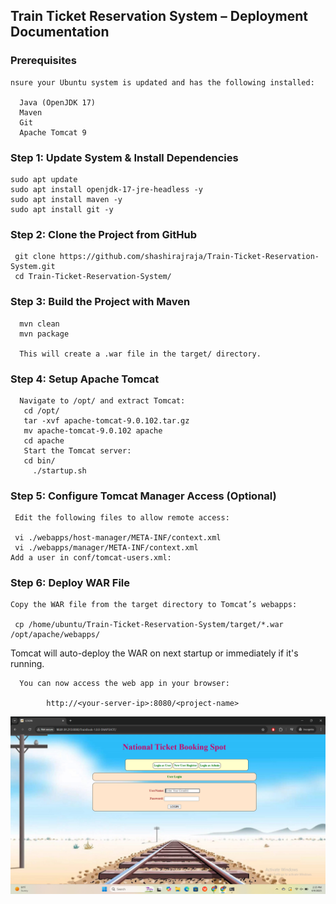 
## Train Ticket Reservation System – Deployment Documentation

###  Prerequisites
    nsure your Ubuntu system is updated and has the following installed:

      Java (OpenJDK 17)
      Maven
      Git
      Apache Tomcat 9

 ### Step 1: Update System & Install Dependencies
    sudo apt update
    sudo apt install openjdk-17-jre-headless -y
    sudo apt install maven -y
    sudo apt install git -y

 ### Step 2: Clone the Project from GitHub

     git clone https://github.com/shashirajraja/Train-Ticket-Reservation-System.git
     cd Train-Ticket-Reservation-System/  

### Step 3: Build the Project with Maven

      mvn clean
      mvn package
   
      This will create a .war file in the target/ directory.

### Step 4: Setup Apache Tomcat
      Navigate to /opt/ and extract Tomcat:
       cd /opt/
       tar -xvf apache-tomcat-9.0.102.tar.gz
       mv apache-tomcat-9.0.102 apache
       cd apache
       Start the Tomcat server:
       cd bin/
         ./startup.sh
###   Step 5: Configure Tomcat Manager Access (Optional)
     Edit the following files to allow remote access:

     vi ./webapps/host-manager/META-INF/context.xml
     vi ./webapps/manager/META-INF/context.xml
    Add a user in conf/tomcat-users.xml:
   <user username="admin" password="admin" roles="manager-gui,admin-gui"/>

   ###  Step 6: Deploy WAR File
    Copy the WAR file from the target directory to Tomcat’s webapps:

     cp /home/ubuntu/Train-Ticket-Reservation-System/target/*.war /opt/apache/webapps/

 Tomcat will auto-deploy the WAR on next startup or immediately if it's running.
      
      You can now access the web app in your browser:

            http://<your-server-ip>:8080/<project-name>    

![](./images/TrainTicket%20booking.png)



     

